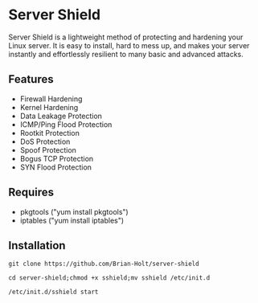 Server Shield
=============

Server Shield is a lightweight method of protecting and hardening your Linux server. It is
easy to install, hard to mess up, and makes your server instantly and effortlessly resilient
to many basic and advanced attacks.


Features
--------

* Firewall Hardening
* Kernel Hardening
* Data Leakage Protection
* ICMP/Ping Flood Protection
* Rootkit Protection
* DoS Protection
* Spoof Protection
* Bogus TCP Protection
* SYN Flood Protection


Requires
--------

* pkgtools ("yum install pkgtools")
* iptables ("yum install iptables")


Installation
------------

    git clone https://github.com/Brian-Holt/server-shield

    cd server-shield;chmod +x sshield;mv sshield /etc/init.d

    /etc/init.d/sshield start    
